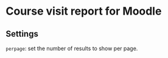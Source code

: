# Course visit report for Moodle

## Settings

`perpage`: set the number of results to show per page.
